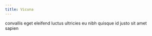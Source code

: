 ```yaml
---
title: Vicuna
---
```


convallis eget eleifend luctus ultricies eu nibh quisque id justo sit amet sapien
